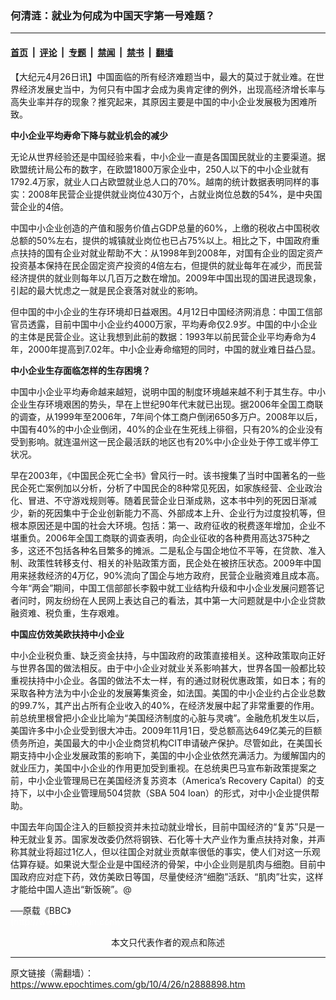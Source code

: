 ### 何清涟：就业为何成为中国天字第一号难题？

---

#### [首页](../../../..?n2888898) &nbsp;|&nbsp; [评论](../../../../../epoch-comment?n2888898) &nbsp;|&nbsp; [专题](../../../../../epoch-special?n2888898) &nbsp;|&nbsp; [禁闻](../../../../../epoch-news?n2888898) &nbsp;|&nbsp; [禁书](../../../../../books?n2888898) &nbsp;|&nbsp; [翻墙](https://github.com/gfw-breaker/nogfw/blob/master/README.md?n2888898)


<div class="post_content" id="artbody" itemprop="articleBody">
 <!-- article content begin -->
 <p>
  【大纪元4月26日讯】中国面临的所有经济难题当中，最大的莫过于就业难。在世界经济发展史当中，为何只有中国才会成为奥肯定律的例外，出现高经济增长率与高失业率并存的现象？推究起来，其原因主要是中国的中小企业发展极为困难所致。
 </p>
 <p>
  <b>
   中小企业平均寿命下降与就业机会的减少
  </b>
 </p>
 <p>
  无论从世界经验还是中国经验来看，中小企业一直是各国国民就业的主要渠道。据欧盟统计局公布的数字，在欧盟1800万家企业中，250人以下的中小企业就有1792.4万家，就业人口占欧盟就业总人口的70%。越南的统计数据表明同样的事实：2008年民营企业提供就业岗位430万个，占就业岗位总数的54%，是中央国营企业的4倍。
 </p>
 <p>
  中国中小企业创造的产值和服务价值占GDP总量的60%，上缴的税收占中国税收总额的50%左右，提供的城镇就业岗位也已占75%以上。相比之下，中国政府重点扶持的国有企业对就业帮助不大：从1998年到2008年，对国有企业的固定资产投资基本保持在民企固定资产投资的4倍左右，但提供的就业每年在减少，而民营经济提供的就业则每年以几百万之数在增加。2009年中国出现的国进民退现象，引起的最大忧虑之一就是民企衰落对就业的影响。
 </p>
 <p>
  但中国的中小企业的生存环境却日益艰困。4月12日中国经济网消息：中国工信部官员透露，目前中国中小企业约4000万家，平均寿命仅2.9岁。中国的中小企业的主体是民营企业。这让我想到此前的数据：1993年以前民营企业平均寿命为4年，2000年提高到7.02年。中小企业寿命缩短的同时，中国的就业难日益凸显。
 </p>
 <p>
  <b>
   中小企业生存面临怎样的生存困境？
  </b>
 </p>
 <p>
  中国中小企业平均寿命越来越短，说明中国的制度环境越来越不利于其生存。中小企业生存环境艰困的势头，早在上世纪90年代末就已出现。据2006年全国工商联的调查，从1999年至2006年，7年间个体工商户倒闭650多万户。2008年以后，中国有40%的中小企业倒闭，40%的企业在生死线上徘徊，只有20%的企业没有受到影响。就连温州这一民企最活跃的地区也有20%中小企业处于停工或半停工状况。
 </p>
 <p>
  早在2003年，《中国民企死亡全书》曾风行一时。该书搜集了当时中国著名的一些民企死亡案例加以分析，分析了中国民企的8种常见死因，如家族经营、企业政治化、冒进、不守游戏规则等。随着民营企业日渐成熟，这本书中列的死因日渐减少，新的死因集中于企业创新能力不高、外部成本上升、企业行为过度投机等，但根本原因还是中国的社会大环境。包括：第一、政府征收的税费逐年增加，企业不堪重负。2006年全国工商联的调查表明，向企业征收的各种费用高达375种之多，这还不包括各种名目繁多的摊派。二是私企与国企地位不平等，在贷款、准入制、政策性转移支付、相关的补贴政策方面，民企处在被挤压状态。2009年中国用来拯救经济的4万亿，90%流向了国企与地方政府，民营企业融资难且成本高。今年“两会”期间，中国工信部部长李毅中就工业结构升级和中小企业发展问题答记者问时，网友纷纷在人民网上表达自己的看法，其中第一大问题就是中小企业贷款融资难、税负重，生存艰难。
 </p>
 <p>
  <b>
   中国应仿效美欧扶持中小企业
  </b>
 </p>
 <p>
  中小企业税负重、缺乏资金扶持，与中国政府的政策直接相关。这种政策取向正好与世界各国的做法相反。由于中小企业对就业关系影响甚大，世界各国一般都比较重视扶持中小企业。各国的做法不太一样，有的通过财税优惠政策，如日本；有的采取各种方法为中小企业的发展筹集资金，如法国。美国的中小企业约占企业总数的99.7%，其产出占所有企业收入的40%，在经济发展中起了非常重要的作用。前总统里根曾把小企业比喻为“美国经济制度的心脏与灵魂”。金融危机发生以后，美国许多中小企业受到很大冲击。2009年11月1日，受总额高达649亿美元的巨额债务所迫，美国最大的中小企业商贷机构CIT申请破产保护。尽管如此，在美国长期支持中小企业发展政策的影响下，美国的中小企业依然充满活力。为缓解国内的就业压力，美国中小企业的作用更加受到重视。在总统奥巴马宣布新政策提案之前，中小企业管理局已在美国经济复苏资本（America’s Recovery Capital）的支持下，以中小企业管理局504贷款（SBA 504 loan）的形式，对中小企业提供帮助。
 </p>
 <p>
  中国去年向国企注入的巨额投资并未拉动就业增长，目前中国经济的“复苏”只是一种无就业复苏。国家发改委仍然将钢铁、石化等十大产业作为重点扶持对象，并声称其就业将超过1亿人，但以往国企对就业贡献率很低的事实，使人们对这一乐观估算存疑。如果说大型企业是中国经济的骨架，中小企业则是肌肉与细胞。目前中国政府应对症下药，效仿美欧日等国，尽量使经济“细胞”活跃、“肌肉”壮实，这样才能给中国人造出“新饭碗”。@
 </p>
 <p>
  ──原载《BBC》
  <br/>
  <font color="#ffffff">
   (http://www.dajiyuan.com)
  </font>
  <br/>
  <center>
   <font class="GY13">
    本文只代表作者的观点和陈述
   </font>
  </center>
 </p>
 <!-- article content end -->
 <div id="below_article_ad">
 </div>
</div>


---

原文链接（需翻墙）：https://www.epochtimes.com/gb/10/4/26/n2888898.htm